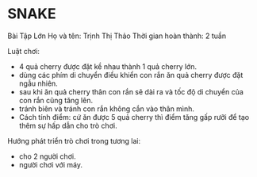 # SNAKE
Bài Tập Lớn
Họ và tên: Trịnh Thị Thảo
Thời gian hoàn thành: 2 tuần 

Luật chơi:
- 4 quả cherry được đặt kề nhau thành 1 quả cherry lớn.
- dùng các phím di chuyển điều khiển con rắn ăn quả cherry được đặt ngẫu nhiên.
- sau khi ăn quả cherry thân con rắn sẽ dài ra và tốc độ di chuyển của con rắn cũng tăng lên.
- tránh biên và tránh con rắn không cắn vào thân mình.
- Cách tính điểm: cứ ăn được 5 quả cherry thì điểm tăng gấp rưỡi để tạo thêm sự hấp dẫn cho trò chơi.
 
 Hướng phát triển trò chơi trong tương lai:
 - cho 2 người chơi.
 - người chơi với máy.
 
